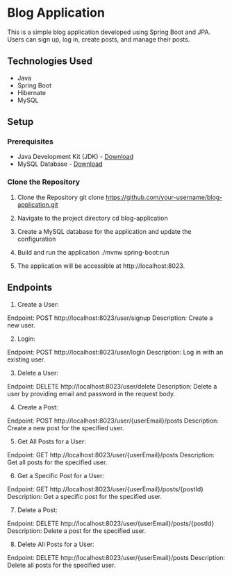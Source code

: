 
# Blog Application

This is a simple blog application developed using Spring Boot and JPA. Users can sign up, log in, create posts, and manage their posts.

## Technologies Used
- Java
- Spring Boot
- Hibernate
- MySQL

## Setup

### Prerequisites

- Java Development Kit (JDK) - [Download](https://www.oracle.com/java/technologies/javase-downloads.html)
- MySQL Database - [Download](https://www.mysql.com/downloads/)

### Clone the Repository

1. Clone the Repository
    git clone https://github.com/your-username/blog-application.git

2. Navigate to the project directory
cd blog-application

3.  Create a MySQL database for the application and update the configuration

4. Build and run the application
./mvnw spring-boot:run

5. The application will be accessible at http://localhost:8023.

## Endpoints


1. Create a User:

Endpoint: POST http://localhost:8023/user/signup
Description: Create a new user.

2. Login:

Endpoint: POST http://localhost:8023/user/login
Description: Log in with an existing user.

3. Delete a User:

Endpoint: DELETE http://localhost:8023/user/delete
Description: Delete a user by providing email and password in the request body.

4. Create a Post:

Endpoint: POST http://localhost:8023/user/{userEmail}/posts
Description: Create a new post for the specified user.

5. Get All Posts for a User:

Endpoint: GET http://localhost:8023/user/{userEmail}/posts
Description: Get all posts for the specified user.

6. Get a Specific Post for a User:

Endpoint: GET http://localhost:8023/user/{userEmail}/posts/{postId}
Description: Get a specific post for the specified user.

7. Delete a Post:

Endpoint: DELETE http://localhost:8023/user/{userEmail}/posts/{postId}
Description: Delete a post for the specified user.

8. Delete All Posts for a User:

Endpoint: DELETE http://localhost:8023/user/{userEmail}/posts
Description: Delete all posts for the specified user.
